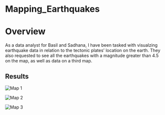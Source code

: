 # Mapping_Earthquakes

# Overview
As a data analyst for Basil and Sadhana, I have been tasked with visualzing earthquake data in relation to the tectonic plates’ location on the earth. They also requested  to see all the earthquakes with a magnitude greater than 4.5 on the map, as well as data on a third map. 

## Results

![Map 1](https://user-images.githubusercontent.com/77905862/132898832-fa2a09fb-c2c1-4ea8-9f1e-1d8fd767c73f.png)



![Map 2](https://user-images.githubusercontent.com/77905862/132898851-9264adc1-424c-47e5-9bfc-bc850bdb8839.png)



![Map 3](https://user-images.githubusercontent.com/77905862/132898879-3afc4f05-b3df-473f-a4af-1d85ad9e1287.png)

